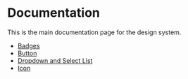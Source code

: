 # Documentation

This is the main documentation page for the design system.

- [Badges](./badge.md)
- [Button](./button.md)
- [Dropdown and Select List](./dropdown-select-list.md)
- [Icon](./icon.md)
